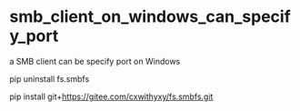 # smb_client_on_windows_can_specify_port
a SMB client can be specify port on Windows



pip uninstall fs.smbfs

pip install git+https://gitee.com/cxwithyxy/fs.smbfs.git